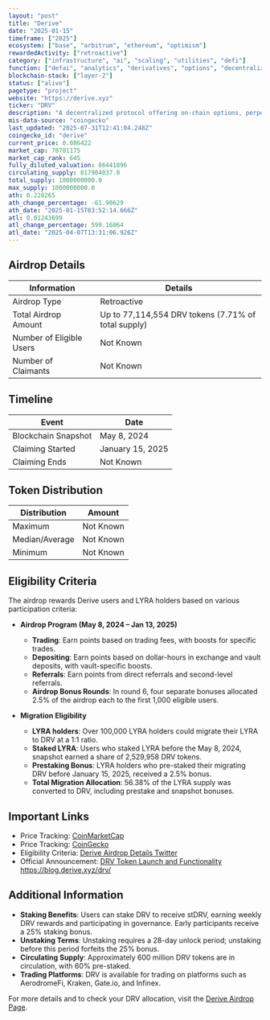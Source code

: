 ```yaml
---
layout: "post"
title: "Derive"
date: "2025-01-15"
timeframe: ["2025"]
ecosystem: ["base", "arbitrum", "ethereum", "optimism"]
rewardedActivity: ["retroactive"]
category: ["infrastructure", "ai", "scaling", "utilities", "defi"]
function: ["defai", "analytics", "derivatives", "options", "decentralized-finance", "smart-contract-platform"]
blockchain-stack: ["layer-2"]
status: ["alive"]
pagetype: "project"
website: "https://derive.xyz"
ticker: "DRV"
description: "A decentralized protocol offering on-chain options, perpetuals, and structured products."
mis-data-source: "coingecko"
last_updated: "2025-07-31T12:41:04.248Z"
coingecko_id: "derive"
current_price: 0.086422
market_cap: 70701175
market_cap_rank: 645
fully_diluted_valuation: 86441896
circulating_supply: 817904037.0
total_supply: 1000000000.0
max_supply: 1000000000.0
ath: 0.228265
ath_change_percentage: -61.90629
ath_date: "2025-01-15T03:52:14.666Z"
atl: 0.01243699
atl_change_percentage: 599.16064
atl_date: "2025-04-07T13:31:06.926Z"
---
```


## Airdrop Details

| Information              | Details                                             |
| ------------------------ | --------------------------------------------------- |
| Airdrop Type             | Retroactive                                         |
| Total Airdrop Amount     | Up to 77,114,554 DRV tokens (7.71% of total supply) |
| Number of Eligible Users | Not Known                                           |
| Number of Claimants      | Not Known                                           |

## Timeline

| Event               | Date             |
| ------------------- | ---------------- |
| Blockchain Snapshot | May 8, 2024      |
| Claiming Started    | January 15, 2025 |
| Claiming Ends       | Not Known        |

## Token Distribution

| Distribution   | Amount    |
| -------------- | --------- |
| Maximum        | Not Known |
| Median/Average | Not Known |
| Minimum        | Not Known |

## Eligibility Criteria

The airdrop rewards Derive users and LYRA holders based on various participation criteria:

- **Airdrop Program (May 8, 2024 – Jan 13, 2025)**

  - **Trading**: Earn points based on trading fees, with boosts for specific trades.
  - **Depositing**: Earn points based on dollar-hours in exchange and vault deposits, with vault-specific boosts.
  - **Referrals**: Earn points from direct referrals and second-level referrals.
  - **Airdrop Bonus Rounds**: In round 6, four separate bonuses allocated 2.5% of the airdrop each to the first 1,000 eligible users.

- **Migration Eligibility**
  - **LYRA holders**: Over 100,000 LYRA holders could migrate their LYRA to DRV at a 1:1 ratio.
  - **Staked LYRA**: Users who staked LYRA before the May 8, 2024, snapshot earned a share of 2,529,958 DRV tokens.
  - **Prestaking Bonus**: LYRA holders who pre-staked their migrating DRV before January 15, 2025, received a 2.5% bonus.
  - **Total Migration Allocation**: 56.38% of the LYRA supply was converted to DRV, including prestake and snapshot bonuses.

## Important Links

- Price Tracking: [CoinMarketCap](https://coinmarketcap.com/currencies/derive)
- Price Tracking: [CoinGecko](https://www.coingecko.com/en/coins/derive)
- Eligibility Criteria: [Derive Airdrop Details Twitter](https://x.com/derivexyz/status/1879334816136736887)
- Official Announcement: [DRV Token Launch and Functionality](https://forums.derive.xyz/t/dip-drv-token-launch-and-functionality/233)
  https://blog.derive.xyz/drv/

## Additional Information

- **Staking Benefits**: Users can stake DRV to receive stDRV, earning weekly DRV rewards and participating in governance. Early participants receive a 25% staking bonus. 
- **Unstaking Terms**: Unstaking requires a 28-day unlock period; unstaking before this period forfeits the 25% bonus. 
- **Circulating Supply**: Approximately 600 million DRV tokens are in circulation, with 60% pre-staked. 
- **Trading Platforms**: DRV is available for trading on platforms such as AerodromeFi, Kraken, Gate.io, and Infinex. 

For more details and to check your DRV allocation, visit the [Derive Airdrop Page](https://derive.xyz/airdrop).